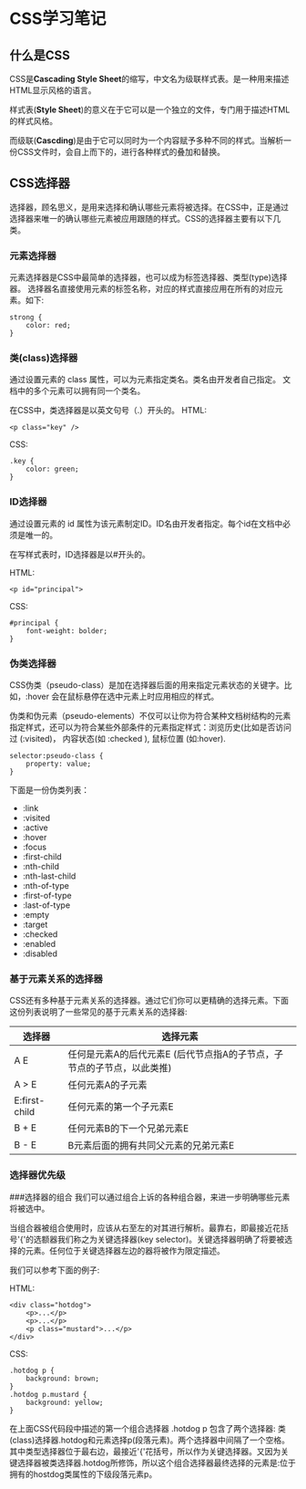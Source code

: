 # CSS学习笔记

## 什么是CSS
CSS是**Cascading Style Sheet**的缩写，中文名为级联样式表。是一种用来描述HTML显示风格的语言。

样式表(**Style Sheet**)的意义在于它可以是一个独立的文件，专门用于描述HTML的样式风格。

而级联(**Cascding**)是由于它可以同时为一个内容赋予多种不同的样式。当解析一份CSS文件时，会自上而下的，进行各种样式的叠加和替换。

## CSS选择器
选择器，顾名思义，是用来选择和确认哪些元素将被选择。在CSS中，正是通过选择器来唯一的确认哪些元素被应用跟随的样式。CSS的选择器主要有以下几类。

### 元素选择器
元素选择器是CSS中最简单的选择器，也可以成为标签选择器、类型(type)选择器。 选择器名直接使用元素的标签名称，对应的样式直接应用在所有的对应元素。如下:

	strong {
  		color: red;
	}
### 类(class)选择器
通过设置元素的 class 属性，可以为元素指定类名。类名由开发者自己指定。 文档中的多个元素可以拥有同一个类名。

在CSS中，类选择器是以英文句号（.）开头的。
HTML:

	<p class="key" />

CSS:
	
	.key {
  		color: green;
	}
### ID选择器
通过设置元素的 id 属性为该元素制定ID。ID名由开发者指定。每个id在文档中必须是唯一的。

在写样式表时，ID选择器是以#开头的。

HTML:

	<p id="principal">

CSS:
	
	#principal {
  		font-weight: bolder;
	}
### 伪类选择器
CSS伪类（pseudo-class）是加在选择器后面的用来指定元素状态的关键字。比如，:hover 会在鼠标悬停在选中元素上时应用相应的样式。

伪类和伪元素（pseudo-elements）不仅可以让你为符合某种文档树结构的元素指定样式，还可以为符合某些外部条件的元素指定样式：浏览历史(比如是否访问过 (:visited)， 内容状态(如 :checked ), 鼠标位置 (如:hover). 

	selector:pseudo-class {
  		property: value;
	}
	
下面是一份伪类列表：
	
* :link
* :visited
* :active
* :hover
* :focus
* :first-child
* :nth-child
* :nth-last-child
* :nth-of-type
* :first-of-type
* :last-of-type
* :empty
* :target
* :checked
* :enabled
* :disabled

### 基于元素关系的选择器
CSS还有多种基于元素关系的选择器。通过它们你可以更精确的选择元素。下面这份列表说明了一些常见的基于元素关系的选择器:

|选择器|选择元素|
|----|----|
|A   E|任何是元素A的后代元素E (后代节点指A的子节点，子节点的子节点，以此类推)|
|A > E|任何元素A的子元素|
|E:first-child|任何元素的第一个子元素E|
|B + E|任何元素B的下一个兄弟元素E|
|B - E|B元素后面的拥有共同父元素的兄弟元素E|


### 选择器优先级

###选择器的组合
我们可以通过组合上诉的各种组合器，来进一步明确哪些元素将被选中。

当组合器被组合使用时，应该从右至左的对其进行解析。最靠右，即最接近花括号'{'的选额器我们称之为关键选择器(key selector)。关键选择器明确了将要被选择的元素。任何位于关键选择器左边的器将被作为限定描述。

我们可以参考下面的例子:

HTML:

	<div class="hotdog">
  		<p>...</p>
  		<p>...</p>
  		<p class="mustard">...</p>
	</div>
	
CSS:

	.hotdog p {
  		background: brown;
	}
	.hotdog p.mustard {
  		background: yellow;
	}
	
在上面CSS代码段中描述的第一个组合选择器 .hotdog p 包含了两个选择器: 类(class)选择器.hotdog和元素选择p(段落元素)。两个选择器中间隔了一个空格。其中类型选择器位于最右边，最接近'{'花括号，所以作为关键选择器。又因为关键选择器被类选择器.hotdog所修饰，所以这个组合选择器最终选择的元素是:位于拥有的hostdog类属性的下级段落元素p。
